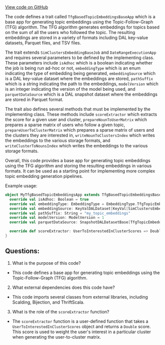 [View code on GitHub](https://github.com/misbahsy/the-algorithm/src/scala/com/twitter/simclusters_v2/scalding/embedding/tfg/TfgBasedTopicEmbeddingsBaseApp.scala)

The code defines a trait called `TfgBasedTopicEmbeddingsBaseApp` which is a base app for generating topic embeddings using the Topic-Follow-Graph (TFG) algorithm. The TFG algorithm generates embeddings for topics based on the sum of all the users who followed the topic. The resulting embeddings are stored in a variety of formats including DAL key-value datasets, Parquet files, and TSV files. 

The trait extends `SimClustersEmbeddingBaseJob` and `DateRangeExecutionApp` and requires several parameters to be defined by the implementing class. These parameters include `isAdhoc` which is a boolean indicating whether the job is being run ad-hoc or not, `embeddingType` which is an enum indicating the type of embedding being generated, `embeddingSource` which is a DAL key-value dataset where the embeddings are stored, `pathSuffix` which is a string indicating the path to the embeddings, `modelVersion` which is an integer indicating the version of the model being used, and `parquetDataSource` which is a DAL snapshot dataset where the embeddings are stored in Parquet format. 

The trait also defines several methods that must be implemented by the implementing class. These methods include `scoreExtractor` which extracts the score for a given user and cluster, `prepareNounToUserMatrix` which prepares a sparse matrix of users who follow a given topic, `prepareUserToClusterMatrix` which prepares a sparse matrix of users and the clusters they are interested in, `writeNounToClustersIndex` which writes the embeddings to the various storage formats, and `writeClusterToNounsIndex` which writes the embeddings to the various storage formats. 

Overall, this code provides a base app for generating topic embeddings using the TFG algorithm and storing the resulting embeddings in various formats. It can be used as a starting point for implementing more complex topic embedding generation pipelines. 

Example usage:

```scala
object MyTfgBasedTopicEmbeddingsApp extends TfgBasedTopicEmbeddingsBaseApp {
  override val isAdhoc: Boolean = true
  override val embeddingType: EmbeddingType = EmbeddingType.TfgTopicEmbedding
  override val embeddingSource: KeyValDALDataset[KeyVal[SimClustersEmbeddingId, ThriftSimClustersEmbedding]] = ???
  override val pathSuffix: String = "my_topic_embeddings"
  override val modelVersion: ModelVersion = 1
  override val parquetDataSource: SnapshotDALDatasetBase[TfgTopicEmbeddings] = ???

  override def scoreExtractor: UserToInterestedInClusterScores => Double = ???
}
```
## Questions: 
 1. What is the purpose of this code?
- This code defines a base app for generating topic embeddings using the Topic-Follow-Graph (TFG) algorithm.

2. What external dependencies does this code have?
- This code imports several classes from external libraries, including Scalding, Bijection, and ThriftScala.

3. What is the role of the `scoreExtractor` function?
- The `scoreExtractor` function is a user-defined function that takes a `UserToInterestedInClusterScores` object and returns a `Double` score. This score is used to weight the user's interest in a particular cluster when generating the user-to-cluster matrix.